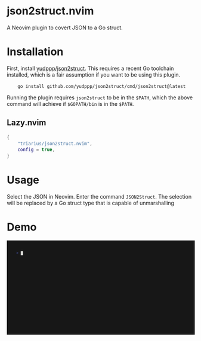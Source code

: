 json2struct.nvim
===

A Neovim plugin to covert JSON to a Go struct.

# Installation
First, install [yudppp/json2struct](https://github.com/yudppp/json2struct). This requires a recent Go toolchain installed, which is a fair assumption if you want to be using this plugin.
```shell
    go install github.com/yudppp/json2struct/cmd/json2struct@latest
```
Running the plugin requires `json2struct` to be in the `$PATH`, which the above command will achieve if `$GOPATH/bin` is in the `$PATH`.

## Lazy.nvim
```lua
{
	"triarius/json2struct.nvim",
	config = true,
}
```

# Usage
Select the JSON in Neovim. Enter the command `JSON2Struct`.
The selection will be replaced by a Go struct type that is capable of unmarshalling

# Demo
![demo](./demo/demo.gif)
